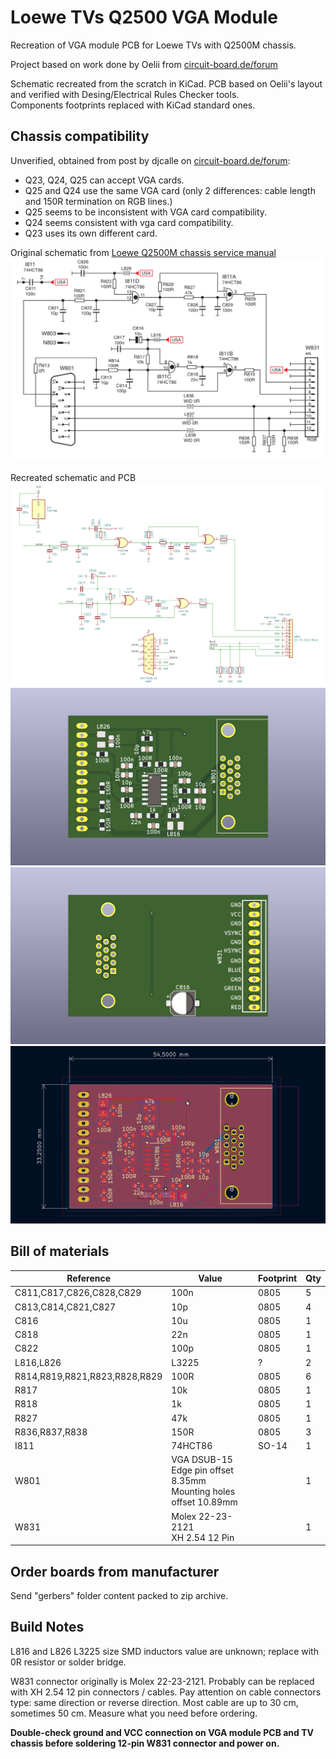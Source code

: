 # Loewe TVs Q2500 VGA Module
Recreation of VGA module PCB for Loewe TVs with Q2500M chassis.

Project based on work done by Oelii from [circuit-board.de/forum](https://circuit-board.de/forum/index.php/Thread/28516-WIP-DIY-Loewe-VGA-Modul-Q2500/)

Schematic recreated from the scratch in KiCad. PCB based on Oelii's layout and verified with Desing/Electrical Rules Checker tools.<br>
Components footprints replaced with KiCad standard ones.

## Chassis compatibility
Unverified, obtained from post by djcalle on [circuit-board.de/forum](https://circuit-board.de/forum/index.php/Thread/28516-WIP-DIY-Loewe-VGA-Modul-Q2500/?postID=906980#post906980):
- Q23, Q24, Q25 can accept VGA cards.
- Q25 and Q24 use the same VGA card (only 2 differences: cable length and 150R termination on RGB lines.)
- Q25 seems to be inconsistent with VGA card compatibility.
- Q24 seems consistent with vga card compatibility.
- Q23 uses its own different card.

Original schematic from [Loewe Q2500M chassis service manual](doc/Loewe%20Q2500M%20Service%20Manual.pdf)
![pcb_top](images/scheme-original.png)

Recreated schematic and PCB
![scheme](images/scheme.png)
![pcb_top](images/pcb_top.png)
![pcb_bottom](images/pcb_bottom.png)
![pcb_dimensions](images/pcb_dimensions.png)

## Bill of materials
|Reference|Value|Footprint|Qty|
|-----|-----|-----|-----|
|C811,C817,C826,C828,C829|100n|0805|5|
|C813,C814,C821,C827|10p|0805|4|
|C816|10u|0805|1|
|C818|22n|0805|1|
|C822|100p|0805|1|
|L816,L826|L3225|?|2|
|R814,R819,R821,R823,R828,R829|100R|0805|6|
|R817|10k|0805|1|
|R818|1k|0805|1|
|R827|47k|0805|1|
|R836,R837,R838|150R|0805|3|
|I811|74HCT86|SO-14|1|
|W801|VGA DSUB-15<br>Edge pin offset 8.35mm<br>Mounting holes offset 10.89mm ||1|
|W831|Molex 22-23-2121<br>XH 2.54 12 Pin||1|

## Order boards from manufacturer
Send "gerbers" folder content packed to zip archive.

## Build Notes
L816 and L826 L3225 size SMD inductors value are unknown; replace with 0R resistor or solder bridge.

W831 connector originally is Molex 22-23-2121. Probably can be replaced with XH 2.54 12 pin connectors / cables.
Pay attention on cable connectors type: same direction or reverse direction.
Most cable are up to 30 cm, sometimes 50 cm. Measure what you need before ordering. 

**Double-check ground and VCC connection on VGA module PCB and TV chassis before soldering 12-pin W831 connector and power on.**